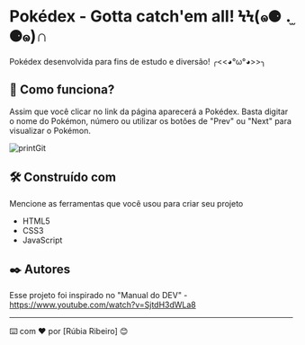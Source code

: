 # Pokédex - Gotta catch'em all! ϞϞ(๑⚈ ․̫ ⚈๑)∩

Pokédex desenvolvida para fins de estudo e diversão! ╭<<◕°ω°◕>>╮

## 🚀 Como funciona?

Assim que você clicar no link da página aparecerá a Pokédex. Basta digitar o nome do Pokémon, número ou utilizar os botões de "Prev" ou "Next" para visualizar o Pokémon.


![printGit](https://user-images.githubusercontent.com/110606629/232939296-66cc17c6-5325-4aff-a211-771bb12836d9.png)


## 🛠️ Construído com

Mencione as ferramentas que você usou para criar seu projeto

* HTML5
* CSS3
* JavaScript

## ✒️ Autores

Esse projeto foi inspirado no "Manual do DEV" - https://www.youtube.com/watch?v=SjtdH3dWLa8

---
⌨️ com ❤️ por [Rúbia Ribeiro] 😊
